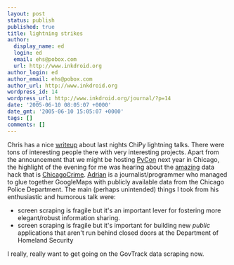 ```yaml
---
layout: post
status: publish
published: true
title: lightning strikes
author:
  display_name: ed
  login: ed
  email: ehs@pobox.com
  url: http://www.inkdroid.org
author_login: ed
author_email: ehs@pobox.com
author_url: http://www.inkdroid.org
wordpress_id: 14
wordpress_url: http://www.inkdroid.org/journal/?p=14
date: '2005-06-10 08:05:07 +0000'
date_gmt: '2005-06-10 15:05:07 +0000'
tags: []
comments: []
---
```

<p>Chris has a nice <a href="http://weblog.lonelylion.com/?p=512">writeup</a> about last nights ChiPy lightning talks. There were tons of interesting people there with very interesting projects. Apart from the announcement that we might be hosting <a href="http://www.python.org/pycon/">PyCon</a> next year in Chicago, the highlight of the evening for me was hearing about the <a href="http://web.archive.org/web/20050707011548/http://www.cnn.com:80/2005/TECH/internet/06/09/google.map.hacks.ap/">amazing</a> data hack that is <a href="http://www.chicagocrime.org/">ChicagoCrime</a>.  <a href="http://www.holovaty.com/">Adrian</a> is a journalist/programmer who managed to glue together GoogleMaps with publicly available data from the Chicago Police Department. The main (perhaps unintended) things I took from his enthusiastic and humorous talk were:</p>
<ul>
<li>screen scraping is fragile but it's an important lever for fostering more elegant/robust information sharing.</li>
<li>screen scraping is fragile but it's important for building new <i>public</i> applications that aren't run behind closed doors at the Department of Homeland Security</li>
</ul>
<p>I really, really want to get going on the GovTrack data scraping now.</p>
